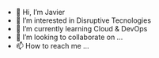 - 👋 Hi, I’m Javier
- 👀 I’m interested in Disruptive Tecnologies
- 🌱 I’m currently learning Cloud & DevOps
- 💞️ I’m looking to collaborate on ...
- 📫 How to reach me ...
